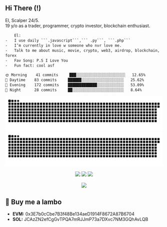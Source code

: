 ## Hi There (!)
El, Scalper 24/5. <br/>
19 y/o as a trader, programmer, crypto investor, blockchain enthusiast.

```
    El:
-   I use daily ```.javascript```,``` .py```, ```.php```
-   I’m currently in love w someone who nvr love me.
-   Talk to me about music, movie, crypto, web3, airdrop, blockchain, forex
-   Fav Song: P.S I Love You
-   Fun fact: cool asf

```
```text
🌞 Morning    41 commits     ███░░░░░░░░░░░░░░░░░░░░░░   12.65% 
🌆 Daytime    83 commits     ██████░░░░░░░░░░░░░░░░░░░   25.62% 
🌃 Evening    172 commits    █████████████░░░░░░░░░░░░   53.09% 
🌙 Night      28 commits     ██░░░░░░░░░░░░░░░░░░░░░░░   8.64%

```
<div align="center">

![github contribution grid snake animation](https://raw.githubusercontent.com/otosakael/otosakael/main/github-contribution-grid-snake-dark.svg#gh-dark-mode-only)![github contribution grid snake animation](https://raw.githubusercontent.com/Zlkcyber/Zlkcyber/main/github-contribution-grid-snake.svg#gh-light-mode-only)

  <img height="50%" width="auto" src ="https://github-readme-stats.vercel.app/api?username=otosakael&show_icons=true&count_private=true&theme=darcula&hide_border=true&hide=issues,contribs&bg_color=00000000">
  <img height="50%" width="auto" src ="https://github-readme-stats.vercel.app/api/top-langs/?username=otosakael&layout=compact&hide_border=true&theme=darcula&bg_color=00000000&langs_count=6&hide=jupyter%20notebook,tex,css,php">
  <img src ="https://github-readme-streak-stats.herokuapp.com?user=otosakael&theme=darcula&hide_border=true&background=FFFFFF00">
  <br>
  <br>
  <img src="https://komarev.com/ghpvc/?username=otosakael&style=for-the-badge&color=orange">
</div>


## 💸 Buy me a lambo
- **EVM:** 0x3E7b0cCbe7B3f48Be134aeD1914F8672A87B6704
- **SOL:** JCAzZN2efCgGvTPQA7mRJJmP73a7DXvc7NM3GQhAvLQB

